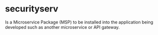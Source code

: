 # securityserv

Is a Microservice Package (MSP) to be installed into the application being
developed such as another microservice or API gateway.
